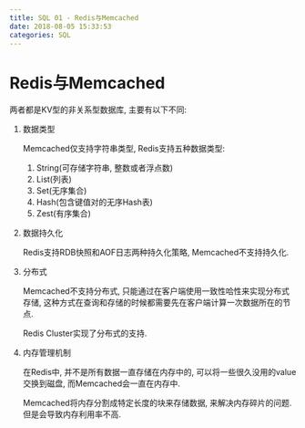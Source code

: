 ```yaml
---
title: SQL 01 - Redis与Memcached
date: 2018-08-05 15:33:53
categories: SQL
---
```

# Redis与Memcached

<!--more-->

两者都是KV型的非关系型数据库, 主要有以下不同:

1. 数据类型
   
   Memcached仅支持字符串类型, Redis支持五种数据类型:
   
   1. String(可存储字符串, 整数或者浮点数)
   2. List(列表)
   3. Set(无序集合)
   4. Hash(包含键值对的无序Hash表)
   5. Zest(有序集合)

2. 数据持久化
    
    Redis支持RDB快照和AOF日志两种持久化策略, Memcached不支持持久化.

3. 分布式

    Memcached不支持分布式, 只能通过在客户端使用一致性哈性来实现分布式存储, 这种方式在查询和存储的时候都需要先在客户端计算一次数据所在的节点.

    Redis Cluster实现了分布式的支持.

4. 内存管理机制

    在Redis中, 并不是所有数据一直存储在内存中的, 可以将一些很久没用的value交换到磁盘, 而Memcached会一直在内存中.

    Memcached将内存分割成特定长度的块来存储数据, 来解决内存碎片的问题. 但是会导致内存利用率不高.